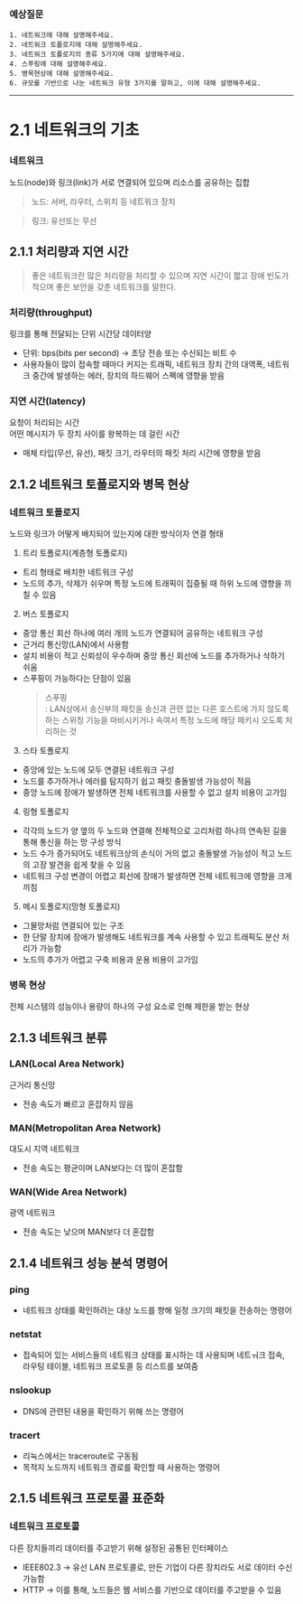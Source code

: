 ### 예상질문

```
1. 네트워크에 대해 설명해주세요.
2. 네트워크 토폴로지에 대해 설명해주세요.
3. 네트워크 토폴로지의 종류 5가지에 대해 설명해주세요.
4. 스푸핑에 대해 설명해주세요.
5. 병목현상에 대해 설명해주세요.
6. 규모를 기반으로 나눈 네트워크 유형 3가지를 말하고, 이에 대해 설명해주세요.
```

---

# 2.1 네트워크의 기초

### 네트워크

노드(node)와 링크(link)가 서로 연결되어 있으며 리소스를 공유하는 집합

> 노드: 서버, 라우터, 스위치 등 네트워크 장치

> 링크: 유선또는 무선

## 2.1.1 처리량과 지연 시간

> 좋은 네트워크란 많은 처리량을 처리할 수 있으며 지연 시간이 짧고 장애 빈도가 적으며 좋은 보안을 갖춘 네트워크를 말한다.

### 처리량(throughput)

링크를 통해 전달되는 단위 시간당 데이터양

- 단위: bps(bits per second) -> 초당 전송 또는 수신되는 비트 수
- 사용자들이 많이 접속할 때마다 커지는 트래픽, 네트워크 장치 간의 대역폭, 네트워크 중간에 발생하는 에러, 장치의 하드웨어 스펙에 영향을 받음

### 지연 시간(latency)

요청이 처리되는 시간  
어떤 메시지가 두 장치 사이를 왕복하는 데 걸린 시간

- 매체 타입(무선, 유선), 패킷 크기, 라우터의 패킷 처리 시간에 영향을 받음

## 2.1.2 네트워크 토폴로지와 병목 현상

### 네트워크 토폴로지

노드와 링크가 어떻게 배치되어 있는지에 대한 방식이자 연결 형태

1. 트리 토폴로지(계층형 토폴로지)

- 트리 형태로 배치한 네트워크 구성
- 노드의 추가, 삭제가 쉬우며 특정 노드에 트래픽이 집중될 때 하위 노드에 영향을 끼칠 수 있음

2. 버스 토폴로지

- 중앙 통신 회선 하나에 여러 개의 노드가 연결되어 공유하는 네트워크 구성
- 근거리 통신망(LAN)에서 사용함
- 설치 비용이 적고 신뢰성이 우수하며 중앙 통신 회선에 노드를 추가하거나 삭하기 쉬움
- 스푸핑이 가능하다는 단점이 있음
  > 스푸핑  
  > : LAN상에서 송신부의 패킷을 송신과 관련 없는 다른 호스트에 가지 않도록 하는 스위칭 기능을 마비시키거나 속여서 특정 노드에 해당 패키시 오도록 처리하는 것

3. 스타 토폴로지

- 중앙에 있는 노드에 모두 연결된 네트워크 구성
- 노드를 추가하거나 에러를 탐지하기 쉽고 패킷 충돌발생 가능성이 적음
- 중앙 노드에 장애가 발생하면 전체 네트워크를 사용할 수 없고 설치 비용이 고가임

4. 링형 토폴로지

- 각각의 노드가 양 옆의 두 노드와 연결해 전체적으로 고리처럼 하나의 연속된 길을 통해 통신을 하는 망 구성 방식
- 노드 수가 증가되어도 네트워크상의 손식이 거의 없고 충돌발생 가능성이 적고 노드의 고장 발견을 쉽게 찾을 수 있음
- 네트워크 구성 변경이 어렵고 회선에 장애가 발생하면 전체 네트워크에 영향을 크게 끼침

5. 메시 토폴로지(망형 토폴로지)

- 그물망처럼 연결되어 있는 구조
- 한 단말 장치에 장애가 발생해도 네트워크를 계속 사용할 수 있고 트래픽도 분산 처리가 가능함
- 노드의 추가가 어렵고 구축 비용과 운용 비용이 고가임

### 병목 현상

전체 시스템의 성능이나 용량이 하나의 구성 요소로 인해 제한을 받는 현상

## 2.1.3 네트워크 분류

### LAN(Local Area Network)

근거리 통신망

- 전송 속도가 빠르고 혼잡하지 않음

### MAN(Metropolitan Area Network)

대도시 지역 네트워크

- 전송 속도는 평균이며 LAN보다는 더 많이 혼잡함

### WAN(Wide Area Network)

광역 네트워크

- 전송 속도는 낮으며 MAN보다 더 혼잡함

## 2.1.4 네트워크 성능 분석 명령어

### ping

- 네트워크 상태를 확인하려는 대상 노드를 향해 일정 크기의 패킷을 전송하는 명령어

### netstat

- 접속되어 있는 서비스들의 네트워크 상태를 표시하는 데 사용되며 네트ㅝ크 접속, 라우팅 테이블, 네트워크 프로토콜 등 리스트를 보여줌

### nslookup

- DNS에 관련된 내용을 확인하기 위해 쓰는 명령어

### tracert

- 리눅스에서는 traceroute로 구동됨
- 목적지 노드까지 네트워크 경로를 확인할 때 사용하는 명령어

## 2.1.5 네트워크 프로토콜 표준화

### 네트워크 프로토콜

다른 장치들끼리 데이터를 주고받기 위해 설정된 공통된 인터페이스

- IEEE802.3 -> 유선 LAN 프로토콜로, 만든 기업이 다른 장치라도 서로 데이터 수신 가능함
- HTTP -> 이를 통해, 노드들은 웹 서비스를 기반으로 데이터를 주고받을 수 있음
